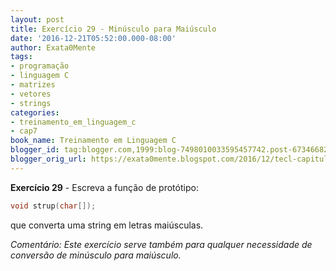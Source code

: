 ```yaml
---
layout: post
title: Exercício 29 - Minúsculo para Maiúsculo
date: '2016-12-21T05:52:00.000-08:00'
author: Exata0Mente
tags:
- programação
- linguagem C
- matrizes
- vetores
- strings
categories:
- treinamento_em_linguagem_c
- cap7
book_name: Treinamento em Linguagem C
blogger_id: tag:blogger.com,1999:blog-7498010033595457742.post-6734668207979233885
blogger_orig_url: https://exata0mente.blogspot.com/2016/12/tecl-capitulo-7-exercicio-29-minusculo.html
---
```

**Exercício 29** - Escreva a função de protótipo:
```c
void strup(char[]);
```

que converta uma string em letras maiúsculas.

*Comentário: Este exercício serve também para qualquer necessidade de conversão de minúsculo para maiúsculo.*
